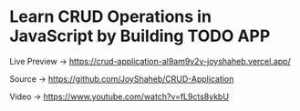 # Learn CRUD Operations in JavaScript by Building TODO APP

Live Preview -> <https://crud-application-al9am9v2v-joyshaheb.vercel.app/>

Source -> <https://github.com/JoyShaheb/CRUD-Application>

Video -> <https://www.youtube.com/watch?v=fL9cts8ykbU>
